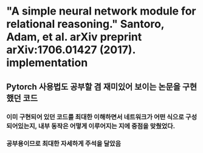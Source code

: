 # "A simple neural network module for relational reasoning." Santoro, Adam, et al.  arXiv preprint arXiv:1706.01427 (2017). implementation

## Pytorch 사용법도 공부할 겸 재미있어 보이는 논문을 구현했던 코드

### 이미 구현되어 있던 코드를 최대한 이해하면서 네트워크가 어떤 식으로 구성되어있는지, 내부 동작은 어떻게 이루어지는 지에 중점을 맞췄었다.
### 공부용이므로 최대한 자세하게 주석을 달았음
